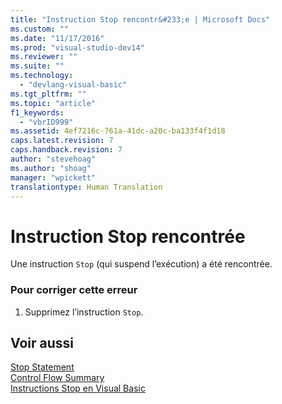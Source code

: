 ```yaml
---
title: "Instruction Stop rencontr&#233;e | Microsoft Docs"
ms.custom: ""
ms.date: "11/17/2016"
ms.prod: "visual-studio-dev14"
ms.reviewer: ""
ms.suite: ""
ms.technology: 
  - "devlang-visual-basic"
ms.tgt_pltfrm: ""
ms.topic: "article"
f1_keywords: 
  - "vbrID999"
ms.assetid: 4ef7216c-761a-41dc-a20c-ba133f4f1d18
caps.latest.revision: 7
caps.handback.revision: 7
author: "stevehoag"
ms.author: "shoag"
manager: "wpickett"
translationtype: Human Translation
---
```

# Instruction Stop rencontr&#233;e
Une instruction `Stop` \(qui suspend l’exécution\) a été rencontrée.  
  
### Pour corriger cette erreur  
  
1.  Supprimez l’instruction `Stop`.  
  
## Voir aussi  
 [Stop Statement](../../visual-basic/language-reference/statements/stop-statement.md)   
 [Control Flow Summary](../../visual-basic/language-reference/keywords/control-flow-summary.md)   
 [Instructions Stop en Visual Basic](/visual-studio/debugger/stop-statements-in-visual-basic)
